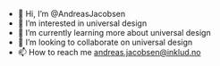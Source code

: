 - 👋 Hi, I’m @AndreasJacobsen
- 👀 I’m interested in universal design
- 🌱 I’m currently learning more about universal design
- 💞️ I’m looking to collaborate on universal design
- 📫 How to reach me andreas.jacobsen@inklud.no
